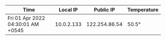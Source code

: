 | Time     | Local IP | Public IP | Temperature |
| ----------- | ----------- | ----------- | ----------- |
| Fri 01 Apr 2022 04:30:01 AM +0545      | 10.0.2.133     | 122.254.86.54  | 50.5° |
